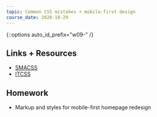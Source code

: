 ```yaml
---
topic: Common CSS mistakes + mobile-first design
course_date: 2020-10-29
---
```


{::options auto_id_prefix="w09-" /}
## Links + Resources

- [SMACSS](https://smacss.com/)
- [ITCSS](https://www.xfive.co/blog/itcss-scalable-maintainable-css-architecture/)

## Homework

- Markup and styles for mobile-first homepage redesign
